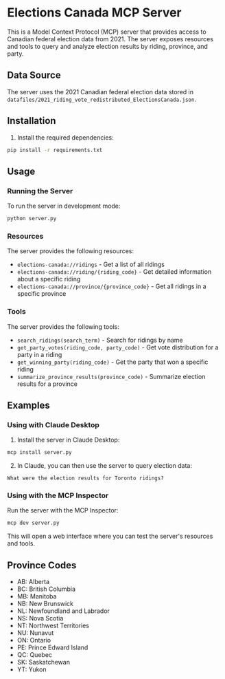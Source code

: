 # Elections Canada MCP Server

This is a Model Context Protocol (MCP) server that provides access to Canadian federal election data from 2021. The server exposes resources and tools to query and analyze election results by riding, province, and party.

## Data Source

The server uses the 2021 Canadian federal election data stored in `datafiles/2021_riding_vote_redistributed_ElectionsCanada.json`.

## Installation

1. Install the required dependencies:

```bash
pip install -r requirements.txt
```

## Usage

### Running the Server

To run the server in development mode:

```bash
python server.py
```

### Resources

The server provides the following resources:

- `elections-canada://ridings` - Get a list of all ridings
- `elections-canada://riding/{riding_code}` - Get detailed information about a specific riding
- `elections-canada://province/{province_code}` - Get all ridings in a specific province

### Tools

The server provides the following tools:

- `search_ridings(search_term)` - Search for ridings by name
- `get_party_votes(riding_code, party_code)` - Get vote distribution for a party in a riding
- `get_winning_party(riding_code)` - Get the party that won a specific riding
- `summarize_province_results(province_code)` - Summarize election results for a province

## Examples

### Using with Claude Desktop

1. Install the server in Claude Desktop:
```bash
mcp install server.py
```

2. In Claude, you can then use the server to query election data:
```
What were the election results for Toronto ridings?
```

### Using with the MCP Inspector

Run the server with the MCP Inspector:
```bash
mcp dev server.py
```

This will open a web interface where you can test the server's resources and tools.

## Province Codes

- AB: Alberta
- BC: British Columbia
- MB: Manitoba
- NB: New Brunswick
- NL: Newfoundland and Labrador
- NS: Nova Scotia
- NT: Northwest Territories
- NU: Nunavut
- ON: Ontario
- PE: Prince Edward Island
- QC: Quebec
- SK: Saskatchewan
- YT: Yukon
